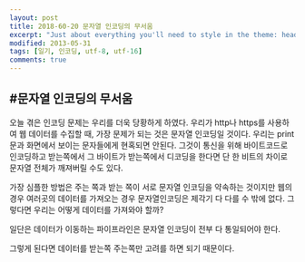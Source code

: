 ```yaml
---
layout: post
title: 2018-60-20 문자열 인코딩의 무서움
excerpt: "Just about everything you'll need to style in the theme: headings, paragraphs, blockquotes, tables, code blocks, and more."
modified: 2013-05-31
tags: [일기, 인코딩, utf-8, utf-16]
comments: true
---
```


#문자열 인코딩의 무서움
------------------------------------------------------------------
오늘 겪은 인코딩 문제는 우리를 더욱 당황하게 하였다. 
우리가 http나 https를 사용하여 웹 데이터를 수집할 때, 가장 문제가 되는 것은 문자열 인코딩일 것이다. 
우리는 print문과 화면에서 보이는 문자들에게 현혹되면 안된다. 그것이 통신을 위해 바이트코드로 인코딩하고 받는쪽에서 그 바이트가 받는쪽에서 디코딩을 한다면 
단 한 비트의 차이로 문자열 전체가 깨져버릴 수도 있다. 

가장 심플한 방법은 주는 쪽과 받는 쪽이 서로 문자열 인코딩을 약속하는 것이지만 웹의 경우 여러곳의 데이터를 가져오는 경우 문자열인코딩은 제각기 다 다를 수 밖에 없다.
그렇다면 우리는 어떻게 데이터를 가져와야 할까? 

일단은 데이터가 이동하는 파이프라인은 문자열 인코딩이 전부 다 통일되어야 한다. 

그렇게 된다면 데이터를 받는쪽 주는쪽만 고려를 하면 되기 때문이다. 
